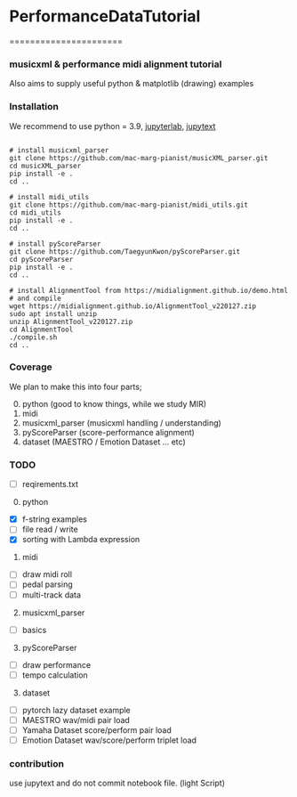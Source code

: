 # PerformanceDataTutorial

======================

### musicxml & performance midi alignment tutorial
Also aims to supply useful python & matplotlib (drawing) examples


### Installation
We recommend to use
python = 3.9, 
[jupyterlab](https://jupyterlab.readthedocs.io/en/stable/getting_started/installation.html),
[jupytext](https://jupytext.readthedocs.io/en/latest/install.html)

```

# install musicxml_parser
git clone https://github.com/mac-marg-pianist/musicXML_parser.git
cd musicXML_parser
pip install -e .
cd ..

# install midi_utils
git clone https://github.com/mac-marg-pianist/midi_utils.git
cd midi_utils
pip install -e .
cd ..

# install pyScoreParser
git clone https://github.com/TaegyunKwon/pyScoreParser.git
cd pyScoreParser
pip install -e .
cd ..

# install AlignmentTool from https://midialignment.github.io/demo.html
# and compile
wget https://midialignment.github.io/AlignmentTool_v220127.zip
sudo apt install unzip
unzip AlignmentTool_v220127.zip
cd AlignmentTool
./compile.sh
cd ..
```

### Coverage
We plan to make this into four parts;

0. python (good to know things, while we study MIR)
1. midi
2. musicxml_parser (musicxml handling / understanding)
3. pyScoreParser (score-performance alignment)
4. dataset (MAESTRO / Emotion Dataset ... etc)

### TODO
- [ ] reqirements.txt

0. python
- [x] f-string examples
- [ ] file read / write
- [x] sorting with Lambda expression

1. midi
- [ ] draw midi roll
- [ ] pedal parsing
- [ ] multi-track data

2. musicxml_parser
- [ ] basics

3. pyScoreParser
- [ ] draw performance
- [ ] tempo calculation

3. dataset
- [ ] pytorch lazy dataset example
- [ ] MAESTRO wav/midi pair load
- [ ] Yamaha Dataset score/perform pair load
- [ ] Emotion Dataset wav/score/perform triplet load

### contribution
use jupytext and do not commit notebook file. (light Script)
